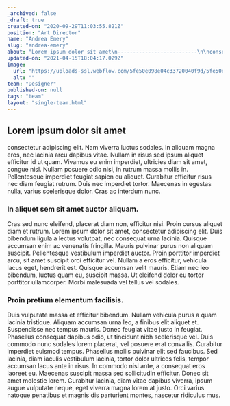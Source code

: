 ```yaml
---
_archived: false
_draft: true
created-on: "2020-09-29T11:03:55.821Z"
position: "Art Director"
name: "Andrea Emery"
slug: "andrea-emery"
about: "Lorem ipsum dolor sit amet\n--------------------------\n\nconsectetur adipiscing elit. Nam viverra luctus sodales. In aliquam magna eros, nec lacinia arcu dapibus vitae. Nullam in risus sed ipsum aliquet efficitur id ut quam. Vivamus eu enim imperdiet, ultricies diam sit amet, congue nisl. Nullam posuere odio nisi, in rutrum massa mollis in. Pellentesque imperdiet feugiat sapien eu aliquet. Curabitur efficitur risus nec diam feugiat rutrum. Duis nec imperdiet tortor. Maecenas in egestas nulla, varius scelerisque dolor. Cras ac interdum nunc.\n\n### In aliquet sem sit amet auctor aliquam.\n\nCras sed nunc eleifend, placerat diam non, efficitur nisi. Proin cursus aliquet diam et rutrum. Lorem ipsum dolor sit amet, consectetur adipiscing elit. Duis bibendum ligula a lectus volutpat, nec consequat urna lacinia. Quisque accumsan enim ac venenatis fringilla. Mauris pulvinar purus non aliquam suscipit. Pellentesque vestibulum imperdiet auctor. Proin porttitor imperdiet arcu, sit amet suscipit orci efficitur vel. Nullam a eros efficitur, vehicula lacus eget, hendrerit est. Quisque accumsan velit mauris. Etiam nec leo bibendum, luctus quam eu, suscipit massa. Ut eleifend dolor eu tortor porttitor ullamcorper. Morbi malesuada vel tellus vel sodales.\n\n### Proin pretium elementum facilisis.\n\nDuis vulputate massa et efficitur bibendum. Nullam vehicula purus a quam lacinia tristique. Aliquam accumsan urna leo, a finibus elit aliquet et. Suspendisse nec tempus mauris. Donec feugiat vitae justo in feugiat. Phasellus consequat dapibus odio, ut tincidunt nibh scelerisque vel. Duis commodo nunc sodales lorem placerat, vel posuere erat convallis. Curabitur imperdiet euismod tempus. Phasellus mollis pulvinar elit sed faucibus. Sed lacinia, diam iaculis vestibulum lacinia, tortor dolor ultrices felis, tempor accumsan lacus ante in risus. In commodo nisl ante, a consequat eros laoreet eu. Maecenas suscipit massa sed sollicitudin efficitur. Donec sit amet molestie lorem. Curabitur lacinia, diam vitae dapibus viverra, ipsum augue vulputate neque, eget viverra magna lorem at justo. Orci varius natoque penatibus et magnis dis parturient montes, nascetur ridiculus mus."
updated-on: "2021-04-15T18:04:17.029Z"
image:
  url: "https://uploads-ssl.webflow.com/5fe50e098e04c33720040f9d/5fe50e098e04c3dcdf041042_photo-1535295972055-1c762f4483e5%201.jpg"
  alt: ""
team: "Designer"
published-on: null
tags: "team"
layout: "single-team.html"
---
```


Lorem ipsum dolor sit amet
--------------------------

consectetur adipiscing elit. Nam viverra luctus sodales. In aliquam magna eros, nec lacinia arcu dapibus vitae. Nullam in risus sed ipsum aliquet efficitur id ut quam. Vivamus eu enim imperdiet, ultricies diam sit amet, congue nisl. Nullam posuere odio nisi, in rutrum massa mollis in. Pellentesque imperdiet feugiat sapien eu aliquet. Curabitur efficitur risus nec diam feugiat rutrum. Duis nec imperdiet tortor. Maecenas in egestas nulla, varius scelerisque dolor. Cras ac interdum nunc.

### In aliquet sem sit amet auctor aliquam.

Cras sed nunc eleifend, placerat diam non, efficitur nisi. Proin cursus aliquet diam et rutrum. Lorem ipsum dolor sit amet, consectetur adipiscing elit. Duis bibendum ligula a lectus volutpat, nec consequat urna lacinia. Quisque accumsan enim ac venenatis fringilla. Mauris pulvinar purus non aliquam suscipit. Pellentesque vestibulum imperdiet auctor. Proin porttitor imperdiet arcu, sit amet suscipit orci efficitur vel. Nullam a eros efficitur, vehicula lacus eget, hendrerit est. Quisque accumsan velit mauris. Etiam nec leo bibendum, luctus quam eu, suscipit massa. Ut eleifend dolor eu tortor porttitor ullamcorper. Morbi malesuada vel tellus vel sodales.

### Proin pretium elementum facilisis.

Duis vulputate massa et efficitur bibendum. Nullam vehicula purus a quam lacinia tristique. Aliquam accumsan urna leo, a finibus elit aliquet et. Suspendisse nec tempus mauris. Donec feugiat vitae justo in feugiat. Phasellus consequat dapibus odio, ut tincidunt nibh scelerisque vel. Duis commodo nunc sodales lorem placerat, vel posuere erat convallis. Curabitur imperdiet euismod tempus. Phasellus mollis pulvinar elit sed faucibus. Sed lacinia, diam iaculis vestibulum lacinia, tortor dolor ultrices felis, tempor accumsan lacus ante in risus. In commodo nisl ante, a consequat eros laoreet eu. Maecenas suscipit massa sed sollicitudin efficitur. Donec sit amet molestie lorem. Curabitur lacinia, diam vitae dapibus viverra, ipsum augue vulputate neque, eget viverra magna lorem at justo. Orci varius natoque penatibus et magnis dis parturient montes, nascetur ridiculus mus.
